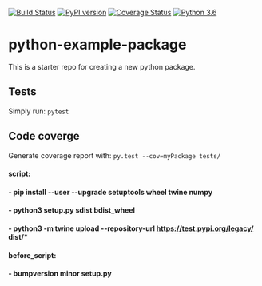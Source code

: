 [![Build Status](https://travis-ci.org/iiddoo/python-sample-package.svg?branch=master)](https://travis-ci.org/iiddoo/python-sample-package)             [![PyPI version](https://badge.fury.io/py/python-sample-package.svg)](https://badge.fury.io/py/python-sample-package)           [![Coverage Status](https://coveralls.io/repos/github/iiddoo/python-sample-package/badge.svg?branch=dev)](https://coveralls.io/github/iiddoo/python-sample-package?branch=dev)          [![Python 3.6](https://img.shields.io/badge/python-3.6-blue.svg)](https://www.python.org/downloads/release/python-360/)


# python-example-package

This is a starter repo for creating a new python package.

## Tests

Simply run: `pytest`


## Code coverge

Generate coverage report with: `py.test --cov=myPackage tests/`

####  script:
####    - pip install --user --upgrade setuptools wheel twine numpy
####    - python3 setup.py sdist bdist_wheel
####    - python3 -m twine upload --repository-url https://test.pypi.org/legacy/ dist/*
####  before_script:
####    - bumpversion minor setup.py